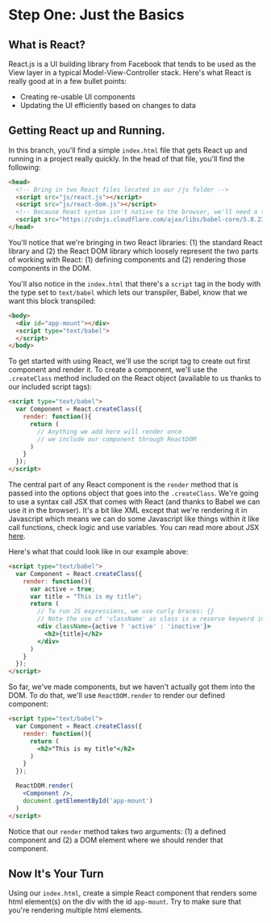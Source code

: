 # Step One: Just the Basics
## What is React?
React.js is a UI building library from Facebook that tends to be used as the View layer in a typical Model-View-Controller stack. Here's what React is really good at in a few bullet points:
* Creating re-usable UI components
* Updating the UI efficiently based on changes to data

## Getting React up and Running.
In this branch, you'll find a simple `index.html` file that gets React up and running in a project really quickly. In the head of that file, you'll find the following:
```html
<head>
  <!-- Bring in two React files located in our /js folder -->
  <script src="js/react.js"></script>
  <script src="js/react-dom.js"></script>
  <!-- Because React syntax isn't native to the browser, we'll need a transpiler in the form of Babel -->
  <script src="https://cdnjs.cloudflare.com/ajax/libs/babel-core/5.8.23/browser.min.js"></script>
</head>
```
You'll notice that we're bringing in two React libraries: (1) the standard React library and (2) the React DOM library which loosely represent the two parts of working with React: (1) defining components and (2) rendering those components in the DOM.

You'll also notice in the `index.html` that there's a `script` tag in the body with the type set to `text/babel` which lets our transpiler, Babel, know that we want this block transpiled:
```html
<body>
  <div id="app-mount"></div>
  <script type="text/babel">
  </script>
</body>
```
To get started with using React, we'll use the script tag to create out first component and render it. To create a component, we'll use the `.createClass` method included on the React object (available to us thanks to our included script tags):
```html
<script type="text/babel">
  var Component = React.createClass({
    render: function(){
      return (
        // Anything we add here will render once
        // we include our component through ReactDOM
      )
    }
  });
</script>
```

The central part of any React component is the `render` method that is passed into the options object that goes into the `.createClass`. We're going to use a syntax call JSX that comes with React (and thanks to Babel we can use it in the browser). It's a bit like XML except that we're rendering it in Javascript which means we can do some Javascript like things within it like call functions, check logic and use variables. You can read more about JSX [here](https://facebook.github.io/react/docs/jsx-in-depth.html).

Here's what that could look like in our example above:

```html
<script type="text/babel">
  var Component = React.createClass({
    render: function(){
      var active = true;
      var title = "This is my title";
      return (
        // To run JS expressions, we use curly braces: {}
        // Note the use of 'className' as class is a reserve keyword in JS.
        <div className={active ? 'active' : 'inactive'}>
          <h2>{title}</h2>
        </div>
      )
    }
  });
</script>
```

So far, we've made components, but we haven't actually got them into the DOM. To do that, we'll use `ReactDOM.render` to render our defined component:
```html
<script type="text/babel">
  var Component = React.createClass({
    render: function(){
      return (
        <h2>"This is my title"</h2>
      )
    }
  });

  ReactDOM.render(
    <Component />,
    document.getElementById('app-mount')
  )
</script>
```
Notice that our `render` method takes two arguments: (1) a defined component and (2) a DOM element where we should render that component.

## Now It's Your Turn
Using our `index.html`, create a simple React component that renders some html element(s) on the div with the id `app-mount`. Try to make sure that you're rendering multiple html elements.
